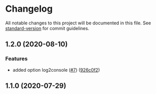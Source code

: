 # Changelog

All notable changes to this project will be documented in this file. See [standard-version](https://github.com/conventional-changelog/standard-version) for commit guidelines.

## 1.2.0 (2020-08-10)


### Features

* added option log2console ([#7](https://github.com/MapColonies/mc-logger/issues/7)) ([926c0f2](https://github.com/MapColonies/mc-logger/commit/926c0f22a966f74406b8d5a5769662cf27eb2c59))

## 1.1.0 (2020-07-29)
